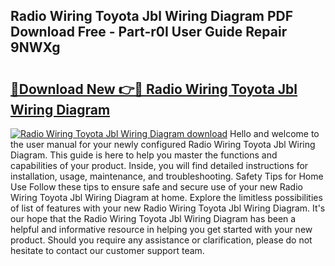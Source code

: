 ## Radio Wiring Toyota Jbl Wiring Diagram PDF Download Free - Part-r0I User Guide Repair 9NWXg

# <h2><a href="http://dfmzgxh.blite.top/?on=Radio+Wiring+Toyota+Jbl+Wiring+Diagram">🔗Download New 👉🔴 Radio Wiring Toyota Jbl Wiring Diagram</a></h2>

[![Radio Wiring Toyota Jbl Wiring Diagram download](https://i.imgur.com/lujVjoI.png)](http://dfmzgxh.blite.top/?on=Radio+Wiring+Toyota+Jbl+Wiring+Diagram)
Hello and welcome to the user manual for your newly configured Radio Wiring Toyota Jbl Wiring Diagram. This guide is here to help you master the functions and capabilities of your product. Inside, you will find detailed instructions for installation, usage, maintenance, and troubleshooting. Safety Tips for Home Use Follow these tips to ensure safe and secure use of your new Radio Wiring Toyota Jbl Wiring Diagram at home. Explore the limitless possibilities of list of features with your new Radio Wiring Toyota Jbl Wiring Diagram. It's our hope that the Radio Wiring Toyota Jbl Wiring Diagram has been a helpful and informative resource in helping you get started with your new product. Should you require any assistance or clarification, please do not hesitate to contact our customer support team.
